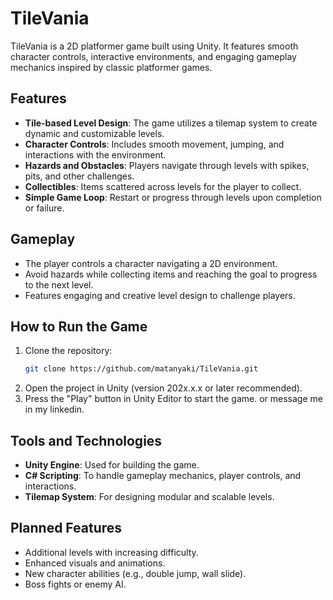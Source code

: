 # TileVania

TileVania is a 2D platformer game built using Unity. It features smooth character controls, interactive environments, and engaging gameplay mechanics inspired by classic platformer games.

## Features
- **Tile-based Level Design**: The game utilizes a tilemap system to create dynamic and customizable levels.
- **Character Controls**: Includes smooth movement, jumping, and interactions with the environment.
- **Hazards and Obstacles**: Players navigate through levels with spikes, pits, and other challenges.
- **Collectibles**: Items scattered across levels for the player to collect.
- **Simple Game Loop**: Restart or progress through levels upon completion or failure.

## Gameplay
- The player controls a character navigating a 2D environment.
- Avoid hazards while collecting items and reaching the goal to progress to the next level.
- Features engaging and creative level design to challenge players.

## How to Run the Game
1. Clone the repository:
   ```bash
   git clone https://github.com/matanyaki/TileVania.git
2. Open the project in Unity (version 202x.x.x or later recommended).
3. Press the "Play" button in Unity Editor to start the game.
or message me in my linkedin.

## Tools and Technologies
- **Unity Engine**: Used for building the game.
- **C# Scripting**: To handle gameplay mechanics, player controls, and interactions.
- **Tilemap System**: For designing modular and scalable levels.

## Planned Features
- Additional levels with increasing difficulty.
- Enhanced visuals and animations.
- New character abilities (e.g., double jump, wall slide).
- Boss fights or enemy AI.
